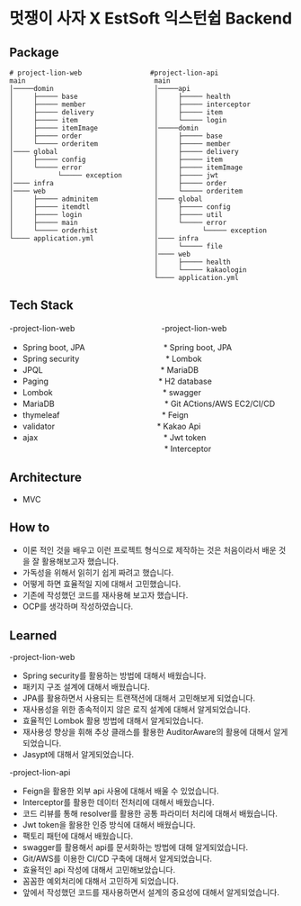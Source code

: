 # 멋쟁이 사자 X EstSoft 익스턴쉽 Backend

## Package
          
```
# project-lion-web                 #project-lion-api
main                                main 
│─────domin                         │─────api
│     ├───── base                   │     ├───── health
│     ├───── member                 │     ├───── interceptor
│     ├───── delivery               │     ├───── item
│     ├───── item                   │     └───── login
│     ├───── itemImage              │─────domin
│     ├───── order                  │     ├───── base
│     └───── orderitem              │     ├───── member
│──── global                        │     ├───── delivery
│     ├───── config                 │     ├───── item
│     └───── error                  │     ├───── itemImage
│           └───── exception        │     ├───── jwt
│──── infra                         │     ├───── order
│──── web                           │     └───── orderitem        
│     ├───── adminitem              │──── global
│     ├───── itemdtl                │     ├───── config
│     ├───── login                  │     ├───── util
│     ├───── main                   │     └───── error
│     └───── orderhist              │           └───── exception
└──── application.yml               │──── infra
                                    │     └───── file
                                    │──── web
                                    │     ├───── health
                                    │     └───── kakaologin
                                    └──── application.yml

```

## Tech Stack
-project-lion-web　　　　　　　　　　　-project-lion-web
* Spring boot, JPA　　　　　　　　　　* Spring boot, JPA
* Spring security　　　　　　　　　　　* Lombok
* JPQL　　　　　　　　　　　　　　　* MariaDB
* Paging　　　　　　　　　　　　　　* H2 database
* Lombok　　　　　　　　　　　　　　* swagger
* MariaDB　　　　　　　　　　　　　　* Git ACtions/AWS EC2/CI/CD
* thymeleaf　　　　　　　　　　　　　* Feign
* validator　　　　　　　　　　　　　* Kakao Api
* ajax　　　　　　　　　　　　　　　　* Jwt token
<br>　　　　　　　　　　　　　　　　　　* Interceptor
## Architecture

* MVC

## How to

* 이론 적인 것을 배우고 이런 프로젝트 형식으로 제작하는 것은 처음이라서 배운 것을 잘 활용해보고자 했습니다.
* 가독성을 위해서 읽히기 쉽게 짜려고 했습니다.
* 어떻게 하면 효율적일 지에 대해서 고민했습니다.
* 기존에 작성했던 코드를 재사용해 보고자 했습니다.
* OCP를 생각하며 작성하였습니다.

 ## Learned
 -project-lion-web
 * Spring security를 활용하는 방법에 대해서 배웠습니다.
 * 패키지 구조 설계에 대해서 배웠습니다.
 * JPA를 활용하면서 사용되는 트랜잭션에 대해서 고민해보게 되었습니다.
 * 재사용성을 위한 종속적이지 않은 로직 설계에 대해서 알게되었습니다.
 * 효율적인 Lombok 활용 방법에 대해서 알게되었습니다.
 * 재사용성 향상을 휘해 추상 클래스를 활용한 AuditorAware의 활용에 대해서 알게되었습니다.
 * Jasypt에 대해서 알게되었습니다.

 -project-lion-api
 
 * Feign을 활용한 외부 api 사용에 대해서 배울 수 있었습니다.
 * Interceptor를 활용한 데이터 전처리에 대해서 배웠습니다.
 * 코드 리뷰를 통해 resolver를 활용한 공통 파라미터 처리에 대해서 배웠습니다.
 * Jwt token을 활용한 인증 방식에 대해서 배웠습니다.
 * 팩토리 패턴에 대해서 배웠습니다.
 * swagger를 활용해서 api를 문서화하는 방법에 대해 알게되었습니다.
 * Git/AWS를 이용한 CI/CD 구축에 대해서 알게되었습니다.
 * 효율적인 api 작성에 대해서 고민해보았습니다.
 * 꼼꼼한 예외처리에 대해서 고민하게 되었습니다.
 * 앞에서 작성했던 코드를 재사용하면서 설계의 중요성에 대해서 알게되었습니다.


